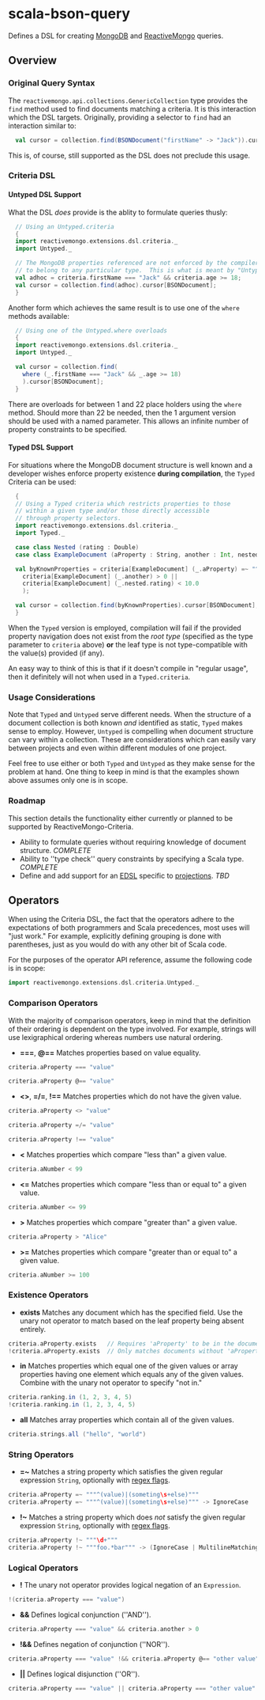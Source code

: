 scala-bson-query
======================

Defines a DSL for creating [MongoDB](http://mongodb.github.io/mongo-java-driver/) and [ReactiveMongo](https://github.com/ReactiveMongo/ReactiveMongo) queries.

## Overview

### Original Query Syntax

The `reactivemongo.api.collections.GenericCollection` type provides the `find` method used to find documents matching a criteria.  It is this interaction which the DSL targets.  Originally, providing a selector to `find` had an interaction similar to:

```scala
  val cursor = collection.find(BSONDocument("firstName" -> "Jack")).cursor[BSONDocument]
```

This is, of course, still supported as the DSL does not preclude this usage.

### Criteria DSL

#### Untyped DSL Support

What the DSL *does* provide is the ablity to formulate queries thusly:

```scala
  // Using an Untyped.criteria
  {
  import reactivemongo.extensions.dsl.criteria._
  import Untyped._

  // The MongoDB properties referenced are not enforced by the compiler
  // to belong to any particular type.  This is what is meant by "Untyped".
  val adhoc = criteria.firstName === "Jack" && criteria.age >= 18;
  val cursor = collection.find(adhoc).cursor[BSONDocument];
  }
```

Another form which achieves the same result is to use one of the `where` methods available:

```scala
  // Using one of the Untyped.where overloads
  {
  import reactivemongo.extensions.dsl.criteria._
  import Untyped._

  val cursor = collection.find(
    where (_.firstName === "Jack" && _.age >= 18)
	).cursor[BSONDocument];
  }
```

There are overloads for between 1 and 22 place holders using the `where` method.  Should more than 22 be needed, then the 1 argument version should be used with a named parameter.  This allows an infinite number of property constraints to be specified.

#### Typed DSL Support

For situations where the MongoDB document structure is well known and a developer wishes enforce property existence **during compilation**, the `Typed` Criteria can be used:

```scala
  {
  // Using a Typed criteria which restricts properties to those
  // within a given type and/or those directly accessible
  // through property selectors.
  import reactivemongo.extensions.dsl.criteria._
  import Typed._

  case class Nested (rating : Double)
  case class ExampleDocument (aProperty : String, another : Int, nested : Nested)

  val byKnownProperties = criteria[ExampleDocument] (_.aProperty) =~ "^[A-Z]\\w+" && (
    criteria[ExampleDocument] (_.another) > 0 ||
    criteria[ExampleDocument] (_.nested.rating) < 10.0
	);

  val cursor = collection.find(byKnownProperties).cursor[BSONDocument];
  }
```

When the `Typed` version is employed, compilation will fail if the provided property navigation does not exist from the *root type* (specified as the type parameter to `criteria` above) **or** the leaf type is not type-compatible with the value(s) provided (if any).

An easy way to think of this is that if it doesn't compile in "regular usage", then it definitely will not when used in a `Typed.criteria`.


### Usage Considerations

Note that `Typed` and `Untyped` serve different needs.  When the structure of a document collection is both known *and* identified as static, `Typed` makes sense to employ.  However, `Untyped` is compelling when document structure can vary within a collection.  These are considerations which can easily vary between projects and even within different modules of one project.

Feel free to use either or both `Typed` and `Untyped` as they make sense for the problem at hand.  One thing to keep in mind is that the examples shown above assumes only one is in scope.


### Roadmap

This section details the functionality either currently or planned to be supported by ReactiveMongo-Criteria.

- Ability to formulate queries without requiring knowledge of document structure. *COMPLETE*
- Ability to ''type check'' query constraints by specifying a Scala type. *COMPLETE*
- Define and add support for an [EDSL](http://scalamacros.org/usecases/advanced-domain-specific-languages.html) specific to [projections](https://github.com/ReactiveMongo/ReactiveMongo/blob/master/driver/src/test/scala/CommonUseCases.scala). *TBD*


## Operators

When using the Criteria DSL, the fact that the operators adhere to the expectations of both programmers and Scala precedences, most uses will "just work."  For example, explicitly defining grouping is done with parentheses, just as you would do with any other bit of Scala code.

For the purposes of the operator API reference, assume the following code is in scope:

```scala
import reactivemongo.extensions.dsl.criteria.Untyped._
```

### Comparison Operators

With the majority of comparison operators, keep in mind that the definition of their ordering is dependent on the type involved.  For example, strings will use lexigraphical ordering whereas numbers use natural ordering.

* **===**, **@==** Matches properties based on value equality.

```scala
criteria.aProperty === "value"
```

```scala
criteria.aProperty @== "value"
```

* **<>**, **=/=**, **!==** Matches properties which do not have the given value.

```scala
criteria.aProperty <> "value"
```

```scala
criteria.aProperty =/= "value"
```

```scala
criteria.aProperty !== "value"
```

* **<** Matches properties which compare "less than" a given value.

```scala
criteria.aNumber < 99
```

* **<=** Matches properties which compare "less than or equal to" a given value.

```scala
criteria.aNumber <= 99
```

* **>** Matches properties which compare "greater than" a given value.

```scala
criteria.aProperty > "Alice"
```

* **>=** Matches properties which compare "greater than or equal to" a given value.

```scala
criteria.aNumber >= 100
```

### Existence Operators

* **exists** Matches any document which has the specified field.  Use the unary not operator to match based on the leaf property being absent entirely.

```scala
criteria.aProperty.exists	// Requires 'aProperty' to be in the document
!criteria.aProperty.exists	// Only matches documents without 'aProperty'
```

* **in** Matches properties which equal one of the given values or array properties having one element which equals any of the given values.  Combine with the unary not operator to specify "not in."

```scala
criteria.ranking.in (1, 2, 3, 4, 5)
!criteria.ranking.in (1, 2, 3, 4, 5)
```

* **all** Matches array properties which contain all of the given values.

```scala
criteria.strings.all ("hello", "world")
```

### String Operators

* **=~** Matches a string property which satisfies the given regular expression `String`, optionally with [regex flags](https://docs.mongodb.com/manual/reference/operator/query/regex/).

```scala
criteria.aProperty =~ """^(value)|(someting\s+else)"""
criteria.aProperty =~ """^(value)|(someting\s+else)""" -> IgnoreCase
```

* **!~** Matches a string property which does _not_ satisfy the given regular expression `String`, optionally with [regex flags](https://docs.mongodb.com/manual/reference/operator/query/regex/).

```scala
criteria.aProperty !~ """\d+"""
criteria.aProperty !~ """foo.*bar""" -> (IgnoreCase | MultilineMatching)
```

### Logical Operators

* **!** The unary not operator provides logical negation of an `Expression`.

```scala
!(criteria.aProperty === "value")
```

* **&&** Defines logical conjunction (''AND'').

```scala
criteria.aProperty === "value" && criteria.another > 0
```

* **!&&** Defines negation of conjunction (''NOR'').

```scala
criteria.aProperty === "value" !&& criteria.aProperty @== "other value"
```

* **||** Defines logical disjunction (''OR'').

```scala
criteria.aProperty === "value" || criteria.aProperty === "other value"
```

